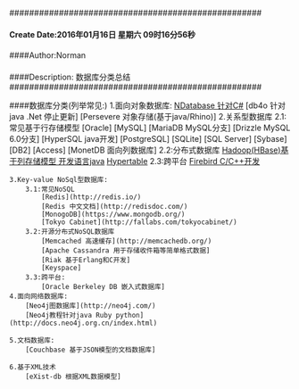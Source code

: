 ###################################################
#### Create Date:2016年01月16日 星期六 09时16分56秒
####
####Author:Norman
####
####Description: 数据库分类总结
###################################################


####数据库分类(列举常见:)
    1.面向对象数据库:
        [NDatabase 针对C#](https://ndatabase.codeplex.com/)
        [db4o 针对java .Net 停止更新]
        [Persevere 对象存储(基于java/Rhino)]
    2.关系型数据库
        2.1:常见基于行存储模型
            [Oracle]
            [MySQL]
            [MariaDB MySQL分支]
            [Drizzle MySQL 6.0分支]
            [HyperSQL java开发]
            [PostgreSQL]
            [SQLite]
            [SQL Server]
            [Sybase]
            [DB2]
            [Access]
            [MonetDB 面向列数据库]
        2.2:分布式数据库
            [Hadoop(HBase)基于列存储模型 开发语言java](http://hadoop.apache.org/)
            [Hypertable]()
        2.3:跨平台
            [Firebird C/C++开发](http://www.firebirdsql.org/)
        
    3.Key-value NoSql型数据库:
        3.1:常见NoSQL
            [Redis](http://redis.io/)
            [Redis 中文文档](http://redisdoc.com/)
            [MonogoDB](https://www.mongodb.org/)
            [Tokyo Cabinet](http://fallabs.com/tokyocabinet/)
        3.2:开源分布式NoSQL数据库
            [Memcached 高速缓存](http://memcachedb.org/)
            [Apache Cassandra 用于存储收件箱等简单格式数据]
            [Riak 基于Erlang和C开发]
            [Keyspace]
        3.3:跨平台:
            [Oracle Berkeley DB 嵌入式数据库]
    4.面向网络数据库:
        [Neo4j图数据库](http://neo4j.com/)
        [Neo4j教程针对java Ruby python](http://docs.neo4j.org.cn/index.html)

    5.文档数据库:
        [Couchbase 基于JSON模型的文档数据库]
    
    6.基于XML技术
        [eXist-db 根据XML数据模型]
